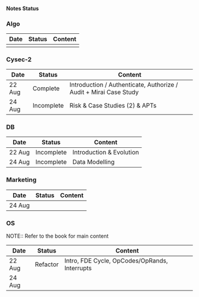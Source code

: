 #### Notes Status

### Algo

| Date | Status | Content |
| ---- | ------ | ------- |
|      |        |         |

### Cysec-2

| Date   | Status     | Content                                                            |
| ------ | ---------- | ------------------------------------------------------------------ |
| 22 Aug | Complete   | Introduction / Authenticate, Authorize / Audit  + Mirai Case Study |
| 24 Aug | Incomplete | Risk & Case Studies (2) & APTs                                     |

### DB

| Date   | Status     | Content                  |
| ------ | ---------- | ------------------------ |
| 22 Aug | Incomplete | Introduction & Evolution |
| 24 Aug | Incomplete | Data Modelling           |

### Marketing

| Date   | Status | Content |
| ------ | ------ | ------- |
| 24 Aug |        |         |

### OS

NOTE:: Refer to the book for main content

| Date   | Status   | Content                                       |
| ------ | -------- | --------------------------------------------- |
| 22 Aug | Refactor | Intro, FDE Cycle, OpCodes/OpRands, Interrupts |
| 24 Aug |          |                                               |

